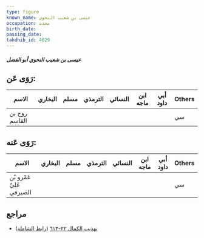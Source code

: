 ```yaml
---
type: figure
known_name: عيسى بن شعيب النحوي
occupation: محدث
birth_date:
passing_date:
tahdhib_id: 4629
---
```

##### عيسى بن شعيب النحوي أبو الفضل

## رَوَى عَن:
| الاسم         | البخاري | مسلم | الترمذي | النسائي | ابن ماجه | أبي داود | Others |
| ------------- | ------- | ---- | ------- | ------- | -------- | -------- | ------ |
| روح بن القاسم |         |      |         |         |          |          | سي     |
## رَوَى عَنه:
| الاسم                     | البخاري | مسلم | الترمذي | النسائي | ابن ماجه | أبي داود | Others |
| ------------------------- | ------- | ---- | ------- | ------- | -------- | -------- | ------ |
| عَمْرو بْن عَلِيّ الصيرفي |         |      |         |         |          |          | سي     |
## مراجع
- [تهذيب الكمال ٢٢-٦١٣](obsidian://open?vault=Tahdhib-al-Kamal&file=Figures/٤٦٢٩-عيسى%20بن%20شعيب%20النحوي%20أبو%20الفضل) ([رابط الشاملة](https://shamela.ws/book/3722/11866))